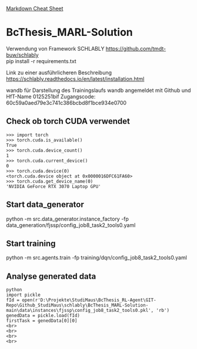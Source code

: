 [Markdown Cheat Sheet](https://www.markdownguide.org/cheat-sheet/)


# BcThesis_MARL-Solution

Verwendung von Framework SCHLABLY https://github.com/tmdt-buw/schlably <br>
pip install -r requirements.txt

Link zu einer ausführlicheren Beschreibung 
https://schlably.readthedocs.io/en/latest/installation.html

wandb für Darstellung des Trainingslaufs
wandb angemeldet mit Github und HfT-Name 0125251bif
Zugangscode: 60c59a0aed79e3c741c386bcbd8f1bce934e0700


## Check ob torch CUDA verwendet

`>>> import torch`<br>
`>>> torch.cuda.is_available()`<br>
`True`<br>
`>>> torch.cuda.device_count()`<br>
`1`<br>
`>>> torch.cuda.current_device()`<br>
`0`<br>
`>>> torch.cuda.device(0)`<br>
`<torch.cuda.device object at 0x0000016DFC61FA60>`<br>
`>>> torch.cuda.get_device_name(0)`<br>
`'NVIDIA GeForce RTX 3070 Laptop GPU'`<br>


## Start data_generator
python -m src.data_generator.instance_factory -fp data_generation/fjssp/config_job8_task2_tools0.yaml

## Start training
python -m src.agents.train -fp training/dqn/config_job8_task2_tools0.yaml

## Analyse generated data

`python`<br>
`import pickle`<br>
`fId = open(r'D:\Projekte\StudiMaus\BcThesis_RL-Agent\GIT-Repo\Github_StudiMaus\schlably\BcThesis_MARL-Solution-main\data\instances\fjssp\config_job8_task2_tools0.pkl', 'rb')`<br>
`genedData = pickle.load(fId)`<br>
`firstTask = genedData[0][0]`<br>
``<br>
``<br>
``<br>
``<br>
``<br>
``<br>
``<br>
``<br>
